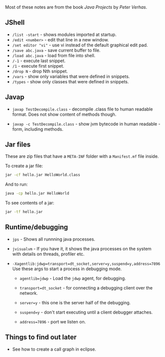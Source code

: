 
Most of these notes are from the book *Java Projects* by *Peter Verhas*.

## JShell

- `/list -start` - shows modules imported at startup.
- `/edit <number>` - edit that line in a new window.
- `/set editor "vi"` - use vi instead of the default graphical edit pad.
- `/save abc.java` - save current buffer to file.
- `/load abc.java` - load from file into shell.
- `/-1` - execute last snippet.
- `/1` - execute first snippet.
- `/drop N` - drop Nth snippet.
- `/vars` - show only variables that were defined in snippets.
- `/types` - show only classes that were defined in snippets.

## Javap

- `javap TestDecompile.class` - decompile .class file to human
  readable format. Does not show content of methods though.

- `javap -c TestDecompile.class` - show jvm bytecode in human readable
  -form, including methods.

## Jar files

These are zip files that have a `META-INF` folder with a `Manifest.mf`
file inside.

To create a jar file:

``` sh
jar -cf hello.jar HelloWorld.class
```

And to run:

``` sh
java -cp hello.jar HelloWorld
```

To see contents of a jar:

``` sh
jar -tf hello.jar
```

## Runtime/debugging

- `jps` - Shows all runnning java processes.

- `jvisualvm` - If you have it, it shows the java processes on the
  system with details on threads, profiler etc.

- `-Xagentlib:jdwp=transport=dt_socket,server=y,suspend=y,address=7896`
  Use these args to start a process in debugging mode.
    - `agentlib=jdwp` - Load the `jdwp` agent, for debugging.

    - `transport=dt_socket` - for connecting a debugging client over
      the network.
    
    - `server=y` - this one is the server half of the debugging.

    - `suspend=y` - don't start executing until a client debugger
      attaches.

    - `address=7896` - port we listen on.

## Things to find out later

- See how to create a call graph in eclipse.